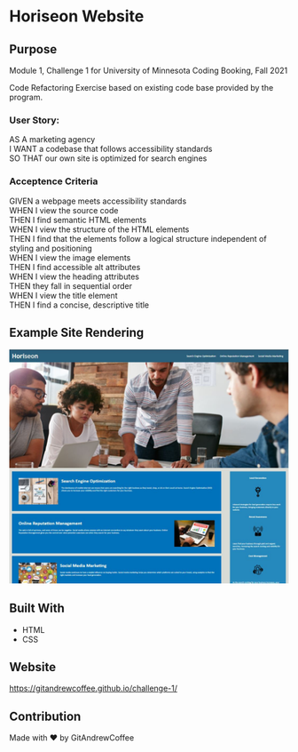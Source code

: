 # Horiseon Website

## Purpose
Module 1, Challenge 1 for University of Minnesota Coding Booking, Fall 2021

Code Refactoring Exercise based on existing code base provided by the program.

### User Story:

AS A marketing agency  
I WANT a codebase that follows accessibility standards  
SO THAT our own site is optimized for search engines  

### Acceptence Criteria
GIVEN a webpage meets accessibility standards  
WHEN I view the source code  
THEN I find semantic HTML elements  
WHEN I view the structure of the HTML elements  
THEN I find that the elements follow a logical structure independent of styling and positioning  
WHEN I view the image elements  
THEN I find accessible alt attributes  
WHEN I view the heading attributes  
THEN they fall in sequential order  
WHEN I view the title element  
THEN I find a concise, descriptive title  

## Example Site Rendering
![Getting Started](./assets/images/readme-screen-shot.JPG)


## Built With
* HTML
* CSS

## Website
https://gitandrewcoffee.github.io/challenge-1/

## Contribution
Made with ❤️ by GitAndrewCoffee
